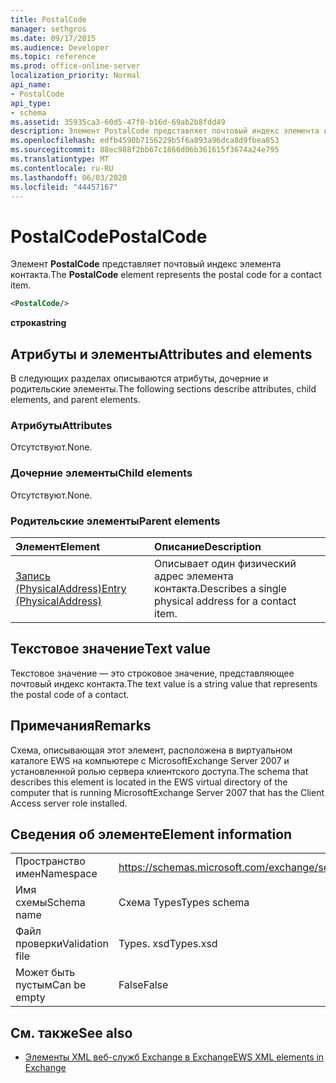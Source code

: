 ```yaml
---
title: PostalCode
manager: sethgros
ms.date: 09/17/2015
ms.audience: Developer
ms.topic: reference
ms.prod: office-online-server
localization_priority: Normal
api_name:
- PostalCode
api_type:
- schema
ms.assetid: 35935ca3-60d5-47f0-b16d-69ab2b8fdd49
description: Элемент PostalCode представляет почтовый индекс элемента контакта.
ms.openlocfilehash: edfb4590b7156229b5f6a893a96dca8d9fbea853
ms.sourcegitcommit: 88ec988f2bb67c1866d06b361615f3674a24e795
ms.translationtype: MT
ms.contentlocale: ru-RU
ms.lasthandoff: 06/03/2020
ms.locfileid: "44457167"
---
```

# <a name="postalcode"></a><span data-ttu-id="18a32-103">PostalCode</span><span class="sxs-lookup"><span data-stu-id="18a32-103">PostalCode</span></span>

<span data-ttu-id="18a32-104">Элемент **PostalCode** представляет почтовый индекс элемента контакта.</span><span class="sxs-lookup"><span data-stu-id="18a32-104">The **PostalCode** element represents the postal code for a contact item.</span></span> 
  
```xml
<PostalCode/>
```

 <span data-ttu-id="18a32-105">**строка**</span><span class="sxs-lookup"><span data-stu-id="18a32-105">**string**</span></span>
## <a name="attributes-and-elements"></a><span data-ttu-id="18a32-106">Атрибуты и элементы</span><span class="sxs-lookup"><span data-stu-id="18a32-106">Attributes and elements</span></span>

<span data-ttu-id="18a32-107">В следующих разделах описываются атрибуты, дочерние и родительские элементы.</span><span class="sxs-lookup"><span data-stu-id="18a32-107">The following sections describe attributes, child elements, and parent elements.</span></span>
  
### <a name="attributes"></a><span data-ttu-id="18a32-108">Атрибуты</span><span class="sxs-lookup"><span data-stu-id="18a32-108">Attributes</span></span>

<span data-ttu-id="18a32-109">Отсутствуют.</span><span class="sxs-lookup"><span data-stu-id="18a32-109">None.</span></span>
  
### <a name="child-elements"></a><span data-ttu-id="18a32-110">Дочерние элементы</span><span class="sxs-lookup"><span data-stu-id="18a32-110">Child elements</span></span>

<span data-ttu-id="18a32-111">Отсутствуют.</span><span class="sxs-lookup"><span data-stu-id="18a32-111">None.</span></span>
  
### <a name="parent-elements"></a><span data-ttu-id="18a32-112">Родительские элементы</span><span class="sxs-lookup"><span data-stu-id="18a32-112">Parent elements</span></span>

|<span data-ttu-id="18a32-113">**Элемент**</span><span class="sxs-lookup"><span data-stu-id="18a32-113">**Element**</span></span>|<span data-ttu-id="18a32-114">**Описание**</span><span class="sxs-lookup"><span data-stu-id="18a32-114">**Description**</span></span>|
|:-----|:-----|
|[<span data-ttu-id="18a32-115">Запись (PhysicalAddress)</span><span class="sxs-lookup"><span data-stu-id="18a32-115">Entry (PhysicalAddress)</span></span>](entry-physicaladdress.md) <br/> |<span data-ttu-id="18a32-116">Описывает один физический адрес элемента контакта.</span><span class="sxs-lookup"><span data-stu-id="18a32-116">Describes a single physical address for a contact item.</span></span>  <br/> |
   
## <a name="text-value"></a><span data-ttu-id="18a32-117">Текстовое значение</span><span class="sxs-lookup"><span data-stu-id="18a32-117">Text value</span></span>

<span data-ttu-id="18a32-118">Текстовое значение — это строковое значение, представляющее почтовый индекс контакта.</span><span class="sxs-lookup"><span data-stu-id="18a32-118">The text value is a string value that represents the postal code of a contact.</span></span>
  
## <a name="remarks"></a><span data-ttu-id="18a32-119">Примечания</span><span class="sxs-lookup"><span data-stu-id="18a32-119">Remarks</span></span>

<span data-ttu-id="18a32-120">Схема, описывающая этот элемент, расположена в виртуальном каталоге EWS на компьютере с MicrosoftExchange Server 2007 и установленной ролью сервера клиентского доступа.</span><span class="sxs-lookup"><span data-stu-id="18a32-120">The schema that describes this element is located in the EWS virtual directory of the computer that is running MicrosoftExchange Server 2007 that has the Client Access server role installed.</span></span>
  
## <a name="element-information"></a><span data-ttu-id="18a32-121">Сведения об элементе</span><span class="sxs-lookup"><span data-stu-id="18a32-121">Element information</span></span>

|||
|:-----|:-----|
|<span data-ttu-id="18a32-122">Пространство имен</span><span class="sxs-lookup"><span data-stu-id="18a32-122">Namespace</span></span>  <br/> |https://schemas.microsoft.com/exchange/services/2006/types  <br/> |
|<span data-ttu-id="18a32-123">Имя схемы</span><span class="sxs-lookup"><span data-stu-id="18a32-123">Schema name</span></span>  <br/> |<span data-ttu-id="18a32-124">Схема Types</span><span class="sxs-lookup"><span data-stu-id="18a32-124">Types schema</span></span>  <br/> |
|<span data-ttu-id="18a32-125">Файл проверки</span><span class="sxs-lookup"><span data-stu-id="18a32-125">Validation file</span></span>  <br/> |<span data-ttu-id="18a32-126">Types. xsd</span><span class="sxs-lookup"><span data-stu-id="18a32-126">Types.xsd</span></span>  <br/> |
|<span data-ttu-id="18a32-127">Может быть пустым</span><span class="sxs-lookup"><span data-stu-id="18a32-127">Can be empty</span></span>  <br/> |<span data-ttu-id="18a32-128">False</span><span class="sxs-lookup"><span data-stu-id="18a32-128">False</span></span>  <br/> |
   
## <a name="see-also"></a><span data-ttu-id="18a32-129">См. также</span><span class="sxs-lookup"><span data-stu-id="18a32-129">See also</span></span>



- [<span data-ttu-id="18a32-130">Элементы XML веб-служб Exchange в Exchange</span><span class="sxs-lookup"><span data-stu-id="18a32-130">EWS XML elements in Exchange</span></span>](ews-xml-elements-in-exchange.md)

